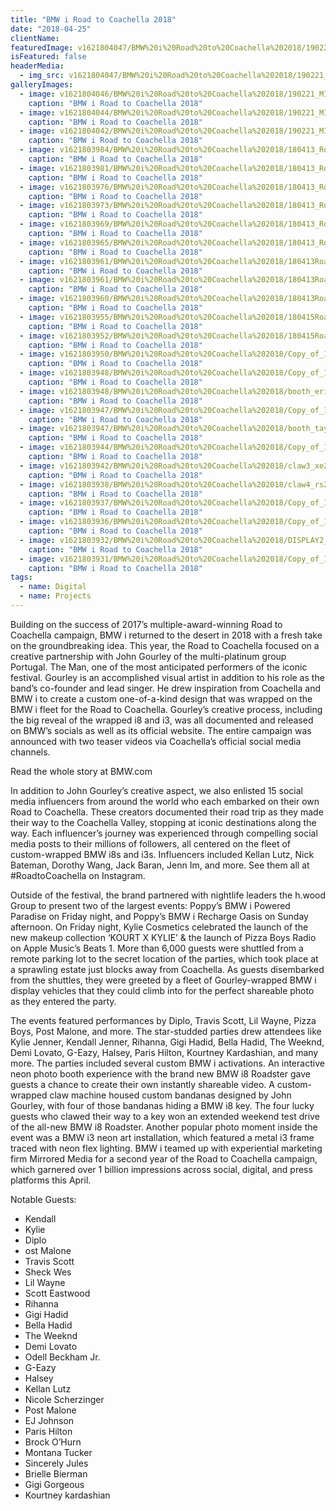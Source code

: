 ```yaml
---
title: "BMW i Road to Coachella 2018"
date: "2018-04-25"
clientName: 
featuredImage: v1621804047/BMW%20i%20Road%20to%20Coachella%202018/190221_MIRRORED_BMW_ARROWHEAD-2813_ucqwui.jpg
isFeatured: false
headerMedia:
  - img_src: v1621804047/BMW%20i%20Road%20to%20Coachella%202018/190221_MIRRORED_BMW_ARROWHEAD-2813_ucqwui.jpg
galleryImages:
  - image: v1621804046/BMW%20i%20Road%20to%20Coachella%202018/190221_MIRRORED_BMW_ARROWHEAD-3022_az93ga.jpg
    caption: "BMW i Road to Coachella 2018"
  - image: v1621804044/BMW%20i%20Road%20to%20Coachella%202018/190221_MIRRORED_BMW_ARROWHEAD-2877_bmblzm.jpg
    caption: "BMW i Road to Coachella 2018"
  - image: v1621804042/BMW%20i%20Road%20to%20Coachella%202018/190221_MIRRORED_BMW_ARROWHEAD-2801_uyf4yi.jpg
    caption: "BMW i Road to Coachella 2018"
  - image: v1621803984/BMW%20i%20Road%20to%20Coachella%202018/180413_Road_To_Coachella_PM-3820_zdt9bv.jpg
    caption: "BMW i Road to Coachella 2018"
  - image: v1621803981/BMW%20i%20Road%20to%20Coachella%202018/180413_Road_To_Coachella_PM-3858-3_aspnt6.jpg
    caption: "BMW i Road to Coachella 2018"
  - image: v1621803976/BMW%20i%20Road%20to%20Coachella%202018/180413_Road_To_Coachella_PM-4644_1_yoktf9.jpg
    caption: "BMW i Road to Coachella 2018"
  - image: v1621803973/BMW%20i%20Road%20to%20Coachella%202018/180413_Road_To_Coachella_PM-3752_cvppcm.jpg
    caption: "BMW i Road to Coachella 2018"
  - image: v1621803969/BMW%20i%20Road%20to%20Coachella%202018/180413_Road_To_Coachella_PM-4644_c42cog.jpg
    caption: "BMW i Road to Coachella 2018"
  - image: v1621803965/BMW%20i%20Road%20to%20Coachella%202018/180413_Road_To_Coachella_PM-6092_fwsulp.jpg
    caption: "BMW i Road to Coachella 2018"
  - image: v1621803961/BMW%20i%20Road%20to%20Coachella%202018/180413Road_To_Coachella_AM-2907_dsuihj.jpg
    caption: "BMW i Road to Coachella 2018"
  - image: v1621803961/BMW%20i%20Road%20to%20Coachella%202018/180413Road_To_Coachella_PM-4938_fx6mlm.jpg
    caption: "BMW i Road to Coachella 2018"
  - image: v1621803960/BMW%20i%20Road%20to%20Coachella%202018/180413Road_To_Coachella_PM-2-3_ampxk1.jpg
    caption: "BMW i Road to Coachella 2018"
  - image: v1621803955/BMW%20i%20Road%20to%20Coachella%202018/180415Road_To_Coachella_DayParty-6131_jkgz53.jpg
    caption: "BMW i Road to Coachella 2018"
  - image: v1621803952/BMW%20i%20Road%20to%20Coachella%202018/180415Road_To_Coachella_DayParty-6272_asvnoz.jpg
    caption: "BMW i Road to Coachella 2018"
  - image: v1621803950/BMW%20i%20Road%20to%20Coachella%202018/Copy_of_180413Road_To_Coachella_AM-2848_ghvoy6.jpg
    caption: "BMW i Road to Coachella 2018"
  - image: v1621803948/BMW%20i%20Road%20to%20Coachella%202018/Copy_of_180326_BMW_John-0155_rqnklm.jpg
    caption: "BMW i Road to Coachella 2018"
  - image: v1621803948/BMW%20i%20Road%20to%20Coachella%202018/booth_erika_jayne_tciafm.jpg
    caption: "BMW i Road to Coachella 2018"
  - image: v1621803947/BMW%20i%20Road%20to%20Coachella%202018/Copy_of_180412Road_To_Coachella-1878_gw7xen.jpg
    caption: "BMW i Road to Coachella 2018"
  - image: v1621803947/BMW%20i%20Road%20to%20Coachella%202018/booth_taylor_grv1sl.jpg
    caption: "BMW i Road to Coachella 2018"
  - image: v1621803944/BMW%20i%20Road%20to%20Coachella%202018/Copy_of_180326_BMW_John-0030_brvyb5.jpg
    caption: "BMW i Road to Coachella 2018"
  - image: v1621803942/BMW%20i%20Road%20to%20Coachella%202018/claw3_xe2yeq.jpg
    caption: "BMW i Road to Coachella 2018"
  - image: v1621803938/BMW%20i%20Road%20to%20Coachella%202018/claw4_rs2tmb.jpg
    caption: "BMW i Road to Coachella 2018"
  - image: v1621803937/BMW%20i%20Road%20to%20Coachella%202018/Copy_of_180327_BMW_Mojave--5_aduksh.jpg
    caption: "BMW i Road to Coachella 2018"
  - image: v1621803936/BMW%20i%20Road%20to%20Coachella%202018/Copy_of_180412Road_To_Coachella-2335_fvui2t.jpg
    caption: "BMW i Road to Coachella 2018"
  - image: v1621803932/BMW%20i%20Road%20to%20Coachella%202018/DISPLAY2_dcywto.jpg
    caption: "BMW i Road to Coachella 2018"
  - image: v1621803931/BMW%20i%20Road%20to%20Coachella%202018/Copy_of_180326_BMW_John-0212_twxtqv.jpg
    caption: "BMW i Road to Coachella 2018"
tags:
  - name: Digital
  - name: Projects
---
```


Building on the success of 2017’s multiple-award-winning Road to Coachella campaign, BMW i returned to the desert in 2018 with a fresh take on the groundbreaking idea. This year, the Road to Coachella focused on a creative partnership with John Gourley of the multi-platinum group Portugal. The Man, one of the most anticipated performers of the iconic festival. Gourley is an accomplished visual artist in addition to his role as the band’s co-founder and lead singer. He drew inspiration from Coachella and BMW i to create a custom one-of-a-kind design that was wrapped on the BMW i fleet for the Road to Coachella. Gourley’s creative process, including the big reveal of the wrapped i8 and i3, was all documented and released on BMW’s socials as well as its official website. The entire campaign was announced with two teaser videos via Coachella’s official social media channels.

Read the whole story at BMW.com

In addition to John Gourley’s creative aspect, we also enlisted 15 social media influencers from around the world who each embarked on their own Road to Coachella. These creators documented their road trip as they made their way to the Coachella Valley, stopping at iconic destinations along the way. Each influencer’s journey was experienced through compelling social media posts to their millions of followers, all centered on the fleet of custom-wrapped BMW i8s and i3s. Influencers included Kellan Lutz, Nick Bateman, Dorothy Wang, Jack Baran, Jenn Im, and more. See them all at #RoadtoCoachella on Instagram.

Outside of the festival, the brand partnered with nightlife leaders the h.wood Group to present two of the largest events: Poppy’s BMW i Powered Paradise on Friday night, and Poppy’s BMW i Recharge Oasis on Sunday afternoon. On Friday night, Kylie Cosmetics celebrated the launch of the new makeup collection ‘KOURT X KYLIE’ & the launch of Pizza Boys Radio on Apple Music’s Beats 1. More than 6,000 guests were shuttled from a remote parking lot to the secret location of the parties, which took place at a sprawling estate just blocks away from Coachella. As guests disembarked from the shuttles, they were greeted by a fleet of Gourley-wrapped BMW i display vehicles that they could climb into for the perfect shareable photo as they entered the party.

The events featured performances by Diplo, Travis Scott, Lil Wayne, Pizza Boys, Post Malone, and more. The star-studded parties drew attendees like Kylie Jenner, Kendall Jenner, Rihanna, Gigi Hadid, Bella Hadid, The Weeknd, Demi Lovato, G-Eazy, Halsey, Paris Hilton, Kourtney Kardashian, and many more. The parties included several custom BMW i activations. An interactive neon photo booth experience with the brand new BMW i8 Roadster gave guests a chance to create their own instantly shareable video. A custom-wrapped claw machine housed custom bandanas designed by John Gourley, with four of those bandanas hiding a BMW i8 key. The four lucky guests who clawed their way to a key won an extended weekend test drive of the all-new BMW i8 Roadster. Another popular photo moment inside the event was a BMW i3 neon art installation, which featured a metal i3 frame traced with neon flex lighting. BMW i teamed up with experiential marketing firm Mirrored Media for a second year of the Road to Coachella campaign, which garnered over 1 billion impressions across social, digital, and press platforms this April.

Notable Guests:
+ Kendall
+ Kylie
+ Diplo
+ ost Malone
+ Travis Scott
+ Sheck Wes
+ Lil Wayne
+ Scott Eastwood
+ Rihanna
+ Gigi Hadid
+ Bella Hadid
+ The Weeknd
+ Demi Lovato
+ Odell Beckham Jr.
+ G-Eazy
+ Halsey
+ Kellan Lutz
+ Nicole Scherzinger
+ Post Malone
+ EJ Johnson
+ Paris Hilton
+ Brock O’Hurn
+ Montana Tucker
+ Sincerely Jules
+ Brielle Bierman
+ Gigi Gorgeous
+ Kourtney kardashian